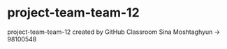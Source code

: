 # project-team-team-12
project-team-team-12 created by GitHub Classroom
Sina Moshtaghyun -> 98100548
